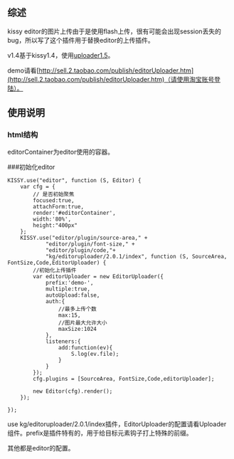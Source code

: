 ## 综述

kissy editor的图片上传由于是使用flash上传，很有可能会出现session丢失的bug，所以写了这个插件用于替换editor的上传插件。

v1.4基于kissy1.4，使用[uploader1.5](http://gallery.kissyui.com/uploader/1.5/guide/index.html)。

demo请看[http://sell.2.taobao.com/publish/editorUploader.htm](http://sell.2.taobao.com/publish/editorUploader.htm)（请使用淘宝账号登陆）。

## 使用说明

### html结构

<div id="editorContainer"> </div>

editorContainer为editor使用的容器。


###初始化editor

    KISSY.use("editor", function (S, Editor) {
        var cfg = {
            // 是否初始聚焦
            focused:true,
            attachForm:true,
            render:'#editorContainer',
            width:'80%',
            height:"400px"
        };
        KISSY.use("editor/plugin/source-area," +
                "editor/plugin/font-size," +
                "editor/plugin/code,"+
                "kg/editoruploader/2.0.1/index", function (S, SourceArea, FontSize,Code,EditorUploader) {
            //初始化上传插件
            var editorUploader = new EditorUploader({
                prefix:'demo-',
                multiple:true,
                autoUpload:false,
                auth:{
                    //最多上传个数
                    max:15,
                    //图片最大允许大小
                    maxSize:1024
                },
                listeners:{
                    add:function(ev){
                        S.log(ev.file);
                    }
                }
            });
            cfg.plugins = [SourceArea, FontSize,Code,editorUploader];

            new Editor(cfg).render();
        });

    });

use kg/editoruploader/2.0.1/index插件，EditorUploader的配置请看Uploader组件。prefix是插件特有的，用于给目标元素钩子打上特殊的前缀。

其他都是editor的配置。

